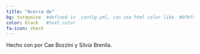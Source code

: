 ```yaml
---
title: "Acerca de"
bg: turquoise  #defined in _config.yml, can use html color like '#0fbfcf'
color: black   #text color
fa-icon: check
---
```


Hecho con <i class="fa fa-heart text-red"></i> por Cae Bozzini y Silvia Brenlla. 